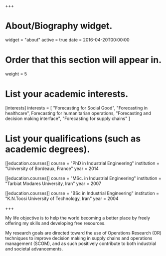 +++
# About/Biography widget.
widget = "about"
active = true
date = 2016-04-20T00:00:00

# Order that this section will appear in.
weight = 5

# List your academic interests.
[interests]
  interests = [
    "Forecasting for Social Good",
    "Forecasting in healthcare",
    Forecasting for humanitarian operations,
    "Forecasting and decision making interface",
    "Forecasting for supply chains"
  ]

# List your qualifications (such as academic degrees).
[[education.courses]]
  course = "PhD in Industrial Engineering"
  institution = "University of Bordeaux, France"
  year = 2014

[[education.courses]]
  course = "MSc. in Industrial Engineering"
  institution = "Tarbiat Modares University, Iran"
  year = 2007

[[education.courses]]
  course = "BSc in Industrial Engineering"
  institution = "K.N.Toosi University of Technology, Iran"
  year = 2004
 
+++


My life objective is to help the world becoming a better place by freely offering my skills and developing free resources.

My research goals are directed toward the use of Operations Research (OR) techniques to improve decision making in supply chains and operations management (SCOM), and as such positively contribute to both industrial and societal advancements.